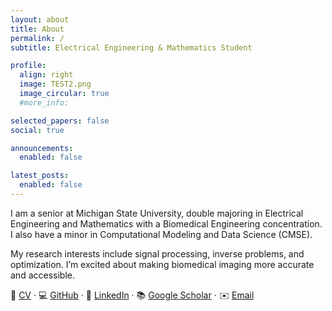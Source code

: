 ```yaml
---
layout: about
title: About
permalink: /
subtitle: Electrical Engineering & Mathematics Student

profile:
  align: right
  image: TEST2.png
  image_circular: true
  #more_info: 

selected_papers: false
social: true

announcements:
  enabled: false

latest_posts:
  enabled: false
---
```


I am a senior at Michigan State University, double majoring in Electrical Engineering and Mathematics with a Biomedical Engineering concentration. I also have a minor in Computational Modeling and Data Science (CMSE).  

My research interests include signal processing, inverse problems, and optimization. I’m excited about making biomedical imaging more accurate and accessible.  





📄 [CV](assets/Caroline_Seidenzahl_CV.pdf) · 💻 [GitHub](https://github.com/seidenza) · 🔗 [LinkedIn](https://linkedin.com/in/seidenza) · 📚 [Google Scholar](#) · ✉️ [Email](mailto:seidenza@msu.edu)
